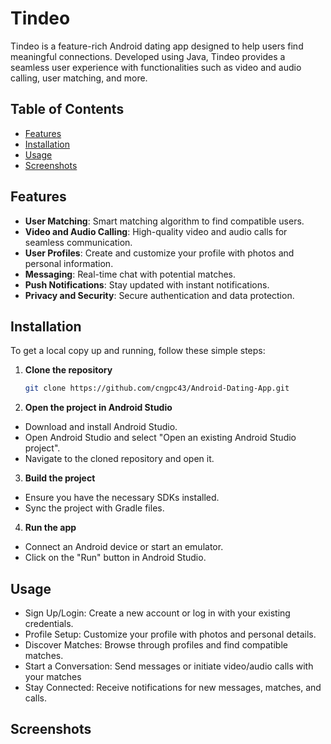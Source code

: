 # Tindeo

Tindeo is a feature-rich Android dating app designed to help users find meaningful connections. Developed using Java, Tindeo provides a seamless user experience with functionalities such as video and audio calling, user matching, and more.

## Table of Contents

- [Features](#features)
- [Installation](#installation)
- [Usage](#usage)
- [Screenshots](#screenshots)

## Features

- **User Matching**: Smart matching algorithm to find compatible users.
- **Video and Audio Calling**: High-quality video and audio calls for seamless communication.
- **User Profiles**: Create and customize your profile with photos and personal information.
- **Messaging**: Real-time chat with potential matches.
- **Push Notifications**: Stay updated with instant notifications.
- **Privacy and Security**: Secure authentication and data protection.

## Installation

To get a local copy up and running, follow these simple steps:

1. **Clone the repository**
   ```sh
   git clone https://github.com/cngpc43/Android-Dating-App.git
   
2. **Open the project in Android Studio**
  - Download and install Android Studio.
  - Open Android Studio and select "Open an existing Android Studio project".
  - Navigate to the cloned repository and open it.
3. **Build the project**
  - Ensure you have the necessary SDKs installed.
  - Sync the project with Gradle files.
4. **Run the app**
  - Connect an Android device or start an emulator.
  - Click on the "Run" button in Android Studio.
## Usage
  - Sign Up/Login: Create a new account or log in with your existing credentials.
  - Profile Setup: Customize your profile with photos and personal details.
  - Discover Matches: Browse through profiles and find compatible matches.
  - Start a Conversation: Send messages or initiate video/audio calls with your matches
  - Stay Connected: Receive notifications for new messages, matches, and calls.
## Screenshots
